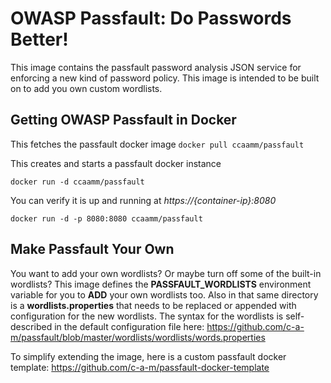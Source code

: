 # OWASP Passfault: Do Passwords Better!

This image contains the passfault password analysis JSON service for enforcing a new kind of password policy.  This image is intended to be built on to add you own custom wordlists.

## Getting OWASP Passfault in Docker
This fetches the passfault docker image
`docker pull ccaamm/passfault`

This creates and starts a passfault docker instance

`docker run -d ccaamm/passfault`

You can verify it is up and running at *https://{container-ip}:8080*

`docker run -d -p 8080:8080 ccaamm/passfault`

## Make Passfault Your Own

You want to add your own wordlists? Or maybe turn off some of the built-in wordlists? This image defines the __PASSFAULT_WORDLISTS__ environment variable for you to __ADD__ your own wordlists too.  Also in that same directory is a __wordlists.properties__ that needs to be replaced or appended with configuration for the new wordlists.  The syntax for the wordlists is self-described in the default configuration file here: https://github.com/c-a-m/passfault/blob/master/wordlists/wordlists/words.properties

To simplify extending the image, here is a custom passfault docker template: https://github.com/c-a-m/passfault-docker-template
